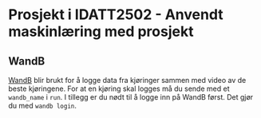 # Prosjekt i IDATT2502 - Anvendt maskinlæring med prosjekt

## WandB

[WandB](https://wandb.ai/) blir brukt for å logge data fra kjøringer sammen med video av de beste kjøringene. For at en kjøring skal logges må du sende med et `wandb_name` i `run`. I tillegg er du nødt til å logge inn på WandB først. Det gjør du med `wandb login`.
